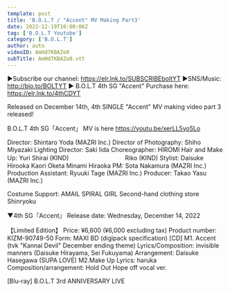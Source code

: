 ```yaml
---
template: post
title: 'B.O.L.T / "Accent" MV Making Part3'
date: 2022-12-19T10:00:06Z
tag: ['B.O.L.T Youtube']
category: ['B.O.L.T']
author: auto 
videoID: AmHd7KBAZo0
subTitle: AmHd7KBAZo0.vtt
---
```

▶︎Subscribe our channel: https://elr.lnk.to/SUBSCRIBEboltYT
▶️SNS/Music: http://bio.to/BOLTYT
▶️ B.O.L.T 4th SG "Accent" Purchase here: https://elr.lnk.to/4thCDYT

Released on December 14th, 4th SINGLE "Accent" MV making video part 3 released!

B.O.L.T 4th SG「Accent」
MV is here
https://youtu.be/xerLL5yo5Lo

Director: Shintaro Yoda (MAZRI Inc.)
Director of Photography: Shiho Miyazaki
Lighting Director: Saki Iida
Choreographer: HIROMI
Hair and Make Up: Yuri Shirai (KIND)
　　　　　　　　　Riko (KIND)
Stylist: Daisuke Hirooka
Kaori Oketa
Minami Hiraoka
PM: Sota Nakamura (MAZRI Inc.)
Production Assistant: Ryuuki Tage (MAZRI Inc.)
Producer: Takao Yasu (MAZRI Inc.)

Costume Support: AMAIL
SPIRAL GIRL
Second-hand clothing store Shinryoku

▼4th SG『Accent』
Release date: Wednesday, December 14, 2022
 
【Limited Edition】
Price: ¥6,600 (¥6,000 excluding tax)
Product number: KIZM-90749-50
Form: MAXI BD (digipack specification)
[CD]
M1. Accent (tvk "Kannai Devil" December ending theme)
Lyrics/Composition: invisible manners (Daisuke Hirayama, Sei Fukuyama) Arrangement: Daisuke Hasegawa (SUPA LOVE)
M2.Make Up
Lyrics: haruka Composition/arrangement: Hold Out Hope
 off vocal ver.

[Blu-ray]
B.O.L.T 3rd ANNIVERSARY LIVE